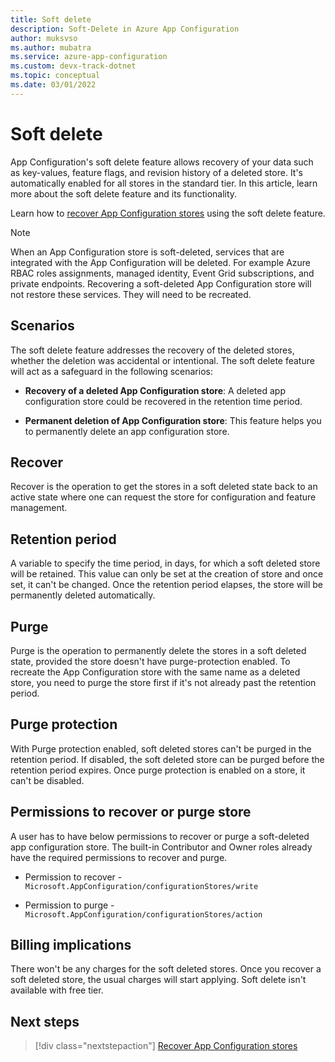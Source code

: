 ```yaml
---
title: Soft delete
description: Soft-Delete in Azure App Configuration 
author: muksvso
ms.author: mubatra
ms.service: azure-app-configuration
ms.custom: devx-track-dotnet
ms.topic: conceptual
ms.date: 03/01/2022
---
```


# Soft delete

App Configuration's soft delete feature allows recovery of your data such as key-values, feature flags, and revision history of a deleted store. It's automatically enabled for all stores in the standard tier. In this article, learn more about the soft delete feature and its functionality.

Learn how to [recover App Configuration stores](./howto-recover-deleted-stores-in-Azure-App-Configuration.md) using the soft delete feature.

> [!NOTE]
> When an App Configuration store is soft-deleted, services that are integrated with the App Configuration will be deleted. For example Azure RBAC roles assignments, managed identity, Event Grid subscriptions, and private endpoints. Recovering a soft-deleted App Configuration store will not restore these services. They will need to be recreated.

## Scenarios

The soft delete feature addresses the recovery of the deleted stores, whether the deletion was accidental or intentional. The soft delete feature will act as a safeguard in the following scenarios:

* **Recovery of a deleted App Configuration store**: A deleted app configuration store could be recovered in the retention time period.

* **Permanent deletion of App Configuration store**: This feature helps you to permanently delete an app configuration store.

## Recover
Recover is the operation to get the stores in a soft deleted state back to an active state where one can request the store for configuration and feature management.

## Retention period
A variable to specify the time period, in days, for which a soft deleted store will be retained. This value can only be set at the creation of store and once set, it can't be changed. Once the retention period elapses, the store will be permanently deleted automatically.

## Purge
Purge is the operation to permanently delete the stores in a soft deleted state, provided the store doesn't have purge-protection enabled. To recreate the App Configuration store with the same name as a deleted store, you need to purge the store first if it's not already past the retention period.

## Purge protection
With Purge protection enabled, soft deleted stores can't be purged in the retention period. If disabled, the soft deleted store can be purged before the retention period expires. Once purge protection is enabled on a store, it can't be disabled.

## Permissions to recover or purge store

A user has to have below permissions to recover or purge a soft-deleted app configuration store. The built-in Contributor and Owner roles already have the required permissions to recover and purge.

- Permission to recover - `Microsoft.AppConfiguration/configurationStores/write`

- Permission to purge - `Microsoft.AppConfiguration/configurationStores/action`

## Billing implications

There won't be any charges for the soft deleted stores. Once you recover a soft deleted store, the usual charges will start applying. Soft delete isn't available with free tier.

## Next steps

> [!div class="nextstepaction"]
> [Recover App Configuration stores](./howto-recover-deleted-stores-in-Azure-App-Configuration.md)  
